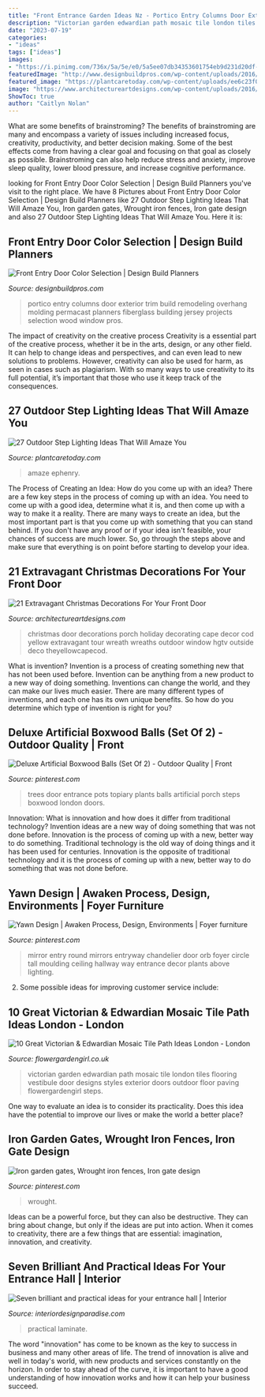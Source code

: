 ```yaml
---
title: "Front Entrance Garden Ideas Nz - Portico Entry Columns Door Exterior Trim Build Remodeling Overhang Molding Permacast Planners Fiberglass Building Jersey Projects Selection Wood Window Pros"
description: "Victorian garden edwardian path mosaic tile london tiles flooring vestibule door designs styles exterior doors outdoor floor paving flowergardengirl steps"
date: "2023-07-19"
categories:
- "ideas"
tags: ["ideas"]
images:
- "https://i.pinimg.com/736x/5a/5e/e0/5a5ee07db34353601754eb9d231d20df--boxwood-topiary-topiary-trees.jpg"
featuredImage: "http://www.designbuildpros.com/wp-content/uploads/2016/02/Entry-Door-Options-and-Choices-5-Design-Build-Pros.jpg"
featured_image: "https://plantcaretoday.com/wp-content/uploads/ee6c23f00cfc64aa9a901d3244e1d12a.jpg"
image: "https://www.architectureartdesigns.com/wp-content/uploads/2016/11/15-35.jpg"
ShowToc: true
author: "Caitlyn Nolan"
---
```



What are some benefits of brainstroming?
The benefits of brainstroming are many and encompass a variety of issues including increased focus, creativity, productivity, and better decision making. Some of the best effects come from having a clear goal and focusing on that goal as closely as possible. Brainstroming can also help reduce stress and anxiety, improve sleep quality, lower blood pressure, and increase cognitive performance.

	

		
looking for Front Entry Door Color Selection | Design Build Planners you've visit to the right place. We have 8 Pictures about Front Entry Door Color Selection | Design Build Planners like 27 Outdoor Step Lighting Ideas That Will Amaze You, Iron garden gates, Wrought iron fences, Iron gate design and also 27 Outdoor Step Lighting Ideas That Will Amaze You. Here it is:
		
    
## Front Entry Door Color Selection | Design Build Planners

<img loading=lazy src="http://www.designbuildpros.com/wp-content/uploads/2016/02/Entry-Door-Options-and-Choices-5-Design-Build-Pros.jpg" onerror="this.onerror=null;this.src='https://tse1.mm.bing.net/th?id=OIP.kYsULVCtV3P95TSRlpZ0VgHaFE&amp;pid=15.1';" alt="Front Entry Door Color Selection | Design Build Planners">

_Source: designbuildpros.com_

>portico entry columns door exterior trim build remodeling overhang molding permacast planners fiberglass building jersey projects selection wood window pros. 

	

The impact of creativity on the creative process
Creativity is a essential part of the creative process, whether it be in the arts, design, or any other field. It can help to change ideas and perspectives, and can even lead to new solutions to problems. However, creativity can also be used for harm, as seen in cases such as plagiarism. With so many ways to use creativity to its full potential, it’s important that those who use it keep track of the consequences.

    
## 27 Outdoor Step Lighting Ideas That Will Amaze You

<img loading=lazy src="https://plantcaretoday.com/wp-content/uploads/ee6c23f00cfc64aa9a901d3244e1d12a.jpg" onerror="this.onerror=null;this.src='https://tse3.mm.bing.net/th?id=OIP.xCUieUOGjjaBJytVMjOJNgHaGk&amp;pid=15.1';" alt="27 Outdoor Step Lighting Ideas That Will Amaze You">

_Source: plantcaretoday.com_

>amaze ephenry. 

	

The Process of Creating an Idea: How do you come up with an idea?
There are a few key steps in the process of coming up with an idea. You need to come up with a good idea, determine what it is, and then come up with a way to make it a reality. There are many ways to create an idea, but the most important part is that you come up with something that you can stand behind. If you don't have any proof or if your idea isn't feasible, your chances of success are much lower. So, go through the steps above and make sure that everything is on point before starting to develop your idea.

    
## 21 Extravagant Christmas Decorations For Your Front Door

<img loading=lazy src="https://www.architectureartdesigns.com/wp-content/uploads/2016/11/15-35.jpg" onerror="this.onerror=null;this.src='https://tse3.mm.bing.net/th?id=OIP.8c2uzicxicTTGd2ayLCrCAHaIy&amp;pid=15.1';" alt="21 Extravagant Christmas Decorations For Your Front Door">

_Source: architectureartdesigns.com_

>christmas door decorations porch holiday decorating cape decor cod yellow extravagant tour wreath wreaths outdoor window hgtv outside deco theyellowcapecod. 

	

What is invention?
Invention is a process of creating something new that has not been used before. Invention can be anything from a new product to a new way of doing something. Inventions can change the world, and they can make our lives much easier. There are many different types of inventions, and each one has its own unique benefits. So how do you determine which type of invention is right for you?

    
## Deluxe Artificial Boxwood Balls (Set Of 2) - Outdoor Quality | Front

<img loading=lazy src="https://i.pinimg.com/736x/5a/5e/e0/5a5ee07db34353601754eb9d231d20df--boxwood-topiary-topiary-trees.jpg" onerror="this.onerror=null;this.src='https://tse2.mm.bing.net/th?id=OIP.PZOagN0Tp1aNVKPA_AmBSgAAAA&amp;pid=15.1';" alt="Deluxe Artificial Boxwood Balls (Set Of 2) - Outdoor Quality | Front">

_Source: pinterest.com_

>trees door entrance pots topiary plants balls artificial porch steps boxwood london doors. 

	

Innovation: What is innovation and how does it differ from traditional technology?
Invention ideas are a new way of doing something that was not done before. Innovation is the process of coming up with a new, better way to do something. Traditional technology is the old way of doing things and it has been used for centuries. Innovation is the opposite of traditional technology and it is the process of coming up with a new, better way to do something that was not done before.

    
## Yawn Design | Awaken Process, Design, Environments | Foyer Furniture

<img loading=lazy src="https://i.pinimg.com/736x/c4/4c/fc/c44cfc31ed57654d3bcb424addbdb249--large-round-mirror-round-mirrors.jpg" onerror="this.onerror=null;this.src='https://tse3.mm.bing.net/th?id=OIP.aTq5Jxzqxr_o0E1WJcmiFAHaLM&amp;pid=15.1';" alt="Yawn Design | Awaken Process, Design, Environments | Foyer furniture">

_Source: pinterest.com_

>mirror entry round mirrors entryway chandelier door orb foyer circle tall moulding ceiling hallway way entrance decor plants above lighting. 

	

2. Some possible ideas for improving customer service include: 

    
## 10 Great Victorian &amp; Edwardian Mosaic Tile Path Ideas London - London

<img loading=lazy src="http://flowergardengirl.co.uk/wp-content/uploads/2014/02/victorian-and-edwardian-mosaic-garden-path-designs-and-styles-london-7.jpg" onerror="this.onerror=null;this.src='https://tse1.mm.bing.net/th?id=OIP.rRNc-fJYzVLN92hk9rRfCgHaJ4&amp;pid=15.1';" alt="10 Great Victorian &amp; Edwardian Mosaic Tile Path Ideas London - London">

_Source: flowergardengirl.co.uk_

>victorian garden edwardian path mosaic tile london tiles flooring vestibule door designs styles exterior doors outdoor floor paving flowergardengirl steps. 

	

One way to evaluate an idea is to consider its practicality. Does this idea have the potential to improve our lives or make the world a better place?

    
## Iron Garden Gates, Wrought Iron Fences, Iron Gate Design

<img loading=lazy src="https://i.pinimg.com/736x/66/be/78/66be788b3cc9fd2c2441a1b545d20662.jpg" onerror="this.onerror=null;this.src='https://tse3.mm.bing.net/th?id=OIP.RmCSsTz861yrB5s1B_vGmQAAAA&amp;pid=15.1';" alt="Iron garden gates, Wrought iron fences, Iron gate design">

_Source: pinterest.com_

>wrought. 

	

Ideas can be a powerful force, but they can also be destructive. They can bring about change, but only if the ideas are put into action. When it comes to creativity, there are a few things that are essential: imagination, innovation, and creativity.

    
## Seven Brilliant And Practical Ideas For Your Entrance Hall | Interior

<img loading=lazy src="https://interiordesignparadise.com/wp-content/uploads/2016/09/hall-lighting-ideas-and-wood-laminate-floors.jpg" onerror="this.onerror=null;this.src='https://tse4.mm.bing.net/th?id=OIP.yl6d9c9U4AHpopoh6RIMqQHaLH&amp;pid=15.1';" alt="Seven brilliant and practical ideas for your entrance hall | Interior">

_Source: interiordesignparadise.com_

>practical laminate. 

	

The word "innovation" has come to be known as the key to success in business and many other areas of life. The trend of innovation is alive and well in today's world, with new products and services constantly on the horizon. In order to stay ahead of the curve, it is important to have a good understanding of how innovation works and how it can help your business succeed.

